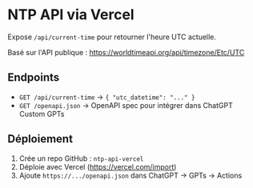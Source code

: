# NTP API via Vercel

Expose `/api/current-time` pour retourner l'heure UTC actuelle.

Basé sur l'API publique : https://worldtimeapi.org/api/timezone/Etc/UTC

## Endpoints

- `GET /api/current-time` → `{ "utc_datetime": "..." }`
- `GET /openapi.json` → OpenAPI spec pour intégrer dans ChatGPT Custom GPTs

## Déploiement

1. Crée un repo GitHub : `ntp-api-vercel`
2. Déploie avec Vercel (https://vercel.com/import)
3. Ajoute `https://.../openapi.json` dans ChatGPT → GPTs → Actions